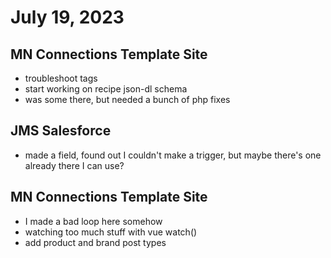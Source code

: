 # July 19, 2023

## MN Connections Template Site
- troubleshoot tags
- start working on recipe json-dl schema
- was some there, but needed a bunch of php fixes

## JMS Salesforce
- made a field, found out I couldn't make a trigger, but maybe there's one already there I can use?

## MN Connections Template Site
- I made a bad loop here somehow
- watching too much stuff with vue watch()
- add product and brand post types